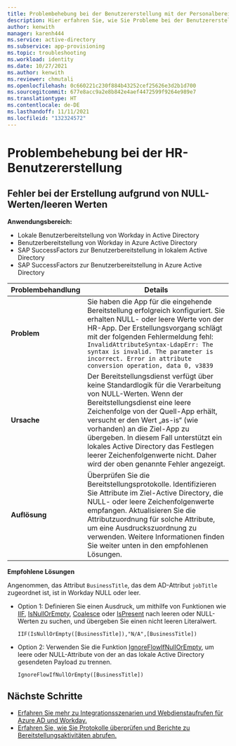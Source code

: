 ```yaml
---
title: Problembehebung bei der Benutzererstellung mit der Personalbereitstellung
description: Hier erfahren Sie, wie Sie Probleme bei der Benutzererstellung mit der Personalbereitstellung beheben.
author: kenwith
manager: karenh444
ms.service: active-directory
ms.subservice: app-provisioning
ms.topic: troubleshooting
ms.workload: identity
ms.date: 10/27/2021
ms.author: kenwith
ms.reviewer: chmutali
ms.openlocfilehash: 0c660221c230f884b43252cef25626e3d2b1d700
ms.sourcegitcommit: 677e8acc9a2e8b842e4aef4472599f9264e989e7
ms.translationtype: HT
ms.contentlocale: de-DE
ms.lasthandoff: 11/11/2021
ms.locfileid: "132324572"
---
```

# <a name="troubleshoot-hr-user-creation-issues"></a>Problembehebung bei der HR-Benutzererstellung

## <a name="creation-fails-due-to-null--empty-values"></a>Fehler bei der Erstellung aufgrund von NULL-Werten/leeren Werten 

**Anwendungsbereich:**
* Lokale Benutzerbereitstellung von Workday in Active Directory
* Benutzerbereitstellung von Workday in Azure Active Directory
* SAP SuccessFactors zur Benutzerbereitstellung in lokalem Active Directory
* SAP SuccessFactors zur Benutzerbereitstellung in Azure Active Directory

| Problembehandlung | Details |
|-- | -- |
| **Problem** | Sie haben die App für die eingehende Bereitstellung erfolgreich konfiguriert. Sie erhalten NULL- oder leere Werte von der HR-App. Der Erstellungsvorgang schlägt mit der folgenden Fehlermeldung fehl: `InvalidAttributeSyntax-LdapErr: The syntax is invalid. The parameter is incorrect. Error in attribute conversion operation, data 0, v3839` |
| **Ursache** | Der Bereitstellungsdienst verfügt über keine Standardlogik für die Verarbeitung von NULL-Werten. Wenn der Bereitstellungsdienst eine leere Zeichenfolge von der Quell-App erhält, versucht er den Wert „as-is“ (wie vorhanden) an die Ziel-App zu übergeben. In diesem Fall unterstützt ein lokales Active Directory das Festlegen leerer Zeichenfolgenwerte nicht. Daher wird der oben genannte Fehler angezeigt. |
| **Auflösung** | Überprüfen Sie die Bereitstellungsprotokolle. Identifizieren Sie Attribute im Ziel-Active Directory, die NULL- oder leere Zeichenfolgenwerte empfangen. Aktualisieren Sie die Attributzuordnung für solche Attribute, um eine Ausdruckszuordnung zu verwenden. Weitere Informationen finden Sie weiter unten in den empfohlenen Lösungen. |

**Empfohlene Lösungen**

  Angenommen, das Attribut `BusinessTitle`, das dem AD-Attribut `jobTitle` zugeordnet ist, ist in Workday NULL oder leer. 
  * Option 1: Definieren Sie einen Ausdruck, um mithilfe von Funktionen wie [IIF](functions-for-customizing-application-data.md#iif), [IsNullOrEmpty](functions-for-customizing-application-data.md#isnullorempty), [Coalesce](functions-for-customizing-application-data.md#coalesce) oder [IsPresent](functions-for-customizing-application-data.md#ispresent) nach leeren oder NULL-Werten zu suchen, und übergeben Sie einen nicht leeren Literalwert. 
  
     `IIF(IsNullOrEmpty([BusinessTitle]),"N/A",[BusinessTitle])`

  * Option 2: Verwenden Sie die Funktion [IgnoreFlowIfNullOrEmpty](functions-for-customizing-application-data.md#ignoreflowifnullorempty), um leere oder NULL-Attribute von der an das lokale Active Directory gesendeten Payload zu trennen. 
  
     `IgnoreFlowIfNullOrEmpty([BusinessTitle])` 


## <a name="next-steps"></a>Nächste Schritte

* [Erfahren Sie mehr zu Integrationsszenarien und Webdienstaufrufen für Azure AD und Workday.](workday-integration-reference.md)
* [Erfahren Sie, wie Sie Protokolle überprüfen und Berichte zu Bereitstellungsaktivitäten abrufen.](check-status-user-account-provisioning.md)

